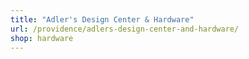 ```yaml
---
title: "Adler's Design Center & Hardware"
url: /providence/adlers-design-center-and-hardware/
shop: hardware
---
```

